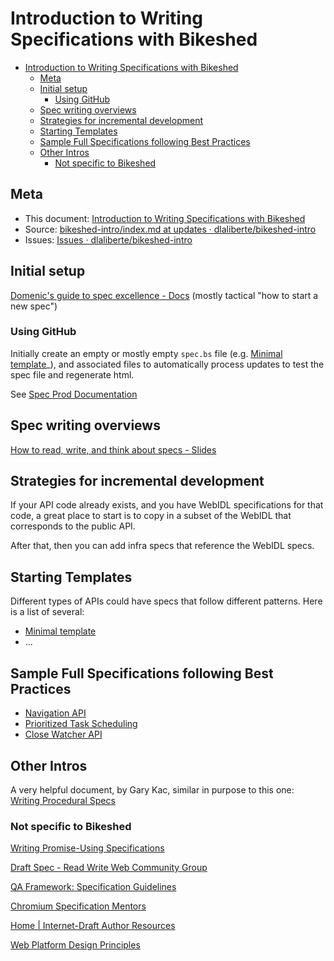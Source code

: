 # Introduction to Writing Specifications with Bikeshed

- [Introduction to Writing Specifications with Bikeshed](#introduction-to-writing-specifications-with-bikeshed)
  - [Meta](#meta)
  - [Initial setup](#initial-setup)
    - [Using GitHub](#using-github)
  - [Spec writing overviews](#spec-writing-overviews)
  - [Strategies for incremental development](#strategies-for-incremental-development)
  - [Starting Templates](#starting-templates)
  - [Sample Full Specifications following Best Practices](#sample-full-specifications-following-best-practices)
  - [Other Intros](#other-intros)
    - [Not specific to Bikeshed](#not-specific-to-bikeshed)

## Meta

- This document: [Introduction to Writing Specifications with Bikeshed](https://dlaliberte.github.io/bikeshed-intro/index.html)
- Source: [bikeshed-intro/index.md at updates · dlaliberte/bikeshed-intro](http://go/gh/dlaliberte/bikeshed-intro/blob/updates/index.md)
- Issues: [Issues · dlaliberte/bikeshed-intro](http://go/gh/dlaliberte/bikeshed-intro/issues)


## Initial setup

[Domenic's guide to spec excellence - Docs](http://doc/1cRVD1k-hDBGfLVwTG14P_ZqJLM4d5-Z4vpwYFb_4qks#heading=h.qc07m2oa0jm)
(mostly tactical "how to start a new spec")

### Using GitHub

Initially create an empty or mostly empty `spec.bs` file (e.g. [Minimal template](http://go/gh/WICG/starter-kit/blob/main/templates/index.bs)_), and associated files to automatically process updates to test the spec file and regenerate html.

See [Spec Prod Documentation](https://w3c.github.io/spec-prod/)

## Spec writing overviews

[How to read, write, and think about specs - Slides](http://go/how-to-specs#slide=id.p)

## Strategies for incremental development

If your API code already exists, and you have WebIDL specifications for that code, a great place to start is to copy in a subset of the WebIDL that corresponds to the public API.

After that, then you can add infra specs that reference the WebIDL specs.

## Starting Templates

Different types of APIs could have specs that follow different patterns.  Here is a list of several:

* [Minimal template](http://go/gh/WICG/starter-kit/blob/main/templates/index.bs)
* ...

## Sample Full Specifications following Best Practices

* [Navigation API](https://wicg.github.io/navigation-api/)
* [Prioritized Task Scheduling](https://wicg.github.io/scheduling-apis/)
* [Close Watcher API](https://wicg.github.io/close-watcher/)

## Other Intros

A very helpful document, by Gary Kac, similar in purpose to this one:
[Writing Procedural Specs](https://garykac.github.io/procspec/)

### Not specific to Bikeshed

[Writing Promise-Using Specifications](https://www.w3.org/2001/tag/doc/promises-guide)

[Draft Spec - Read Write Web Community Group](https://www.w3.org/community/rww/wiki/Draft_Spec)

[QA Framework: Specification Guidelines](http://go/w3cstd/qaframe-spec/)

[Chromium Specification Mentors](http://go/chromium-spec-mentors)

[Home | Internet-Draft Author Resources](https://authors.ietf.org/)

[Web Platform Design Principles](https://w3ctag.github.io/design-principles/)
